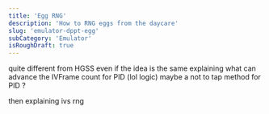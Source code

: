 ```yaml
---
title: 'Egg RNG'
description: 'How to RNG eggs from the daycare'
slug: 'emulator-dppt-egg'
subCategory: 'Emulator'
isRoughDraft: true
---
```


quite different from HGSS even if the idea is the same
explaining what can advance the IVFrame count for PID (lol logic)
maybe a not to tap method for PID ?

then explaining ivs rng
